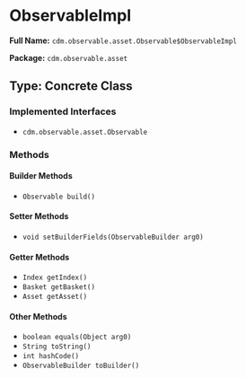 # ObservableImpl

**Full Name:** `cdm.observable.asset.Observable$ObservableImpl`

**Package:** `cdm.observable.asset`

## Type: Concrete Class

### Implemented Interfaces

- `cdm.observable.asset.Observable`

### Methods

#### Builder Methods

- `Observable build()`

#### Setter Methods

- `void setBuilderFields(ObservableBuilder arg0)`

#### Getter Methods

- `Index getIndex()`
- `Basket getBasket()`
- `Asset getAsset()`

#### Other Methods

- `boolean equals(Object arg0)`
- `String toString()`
- `int hashCode()`
- `ObservableBuilder toBuilder()`


